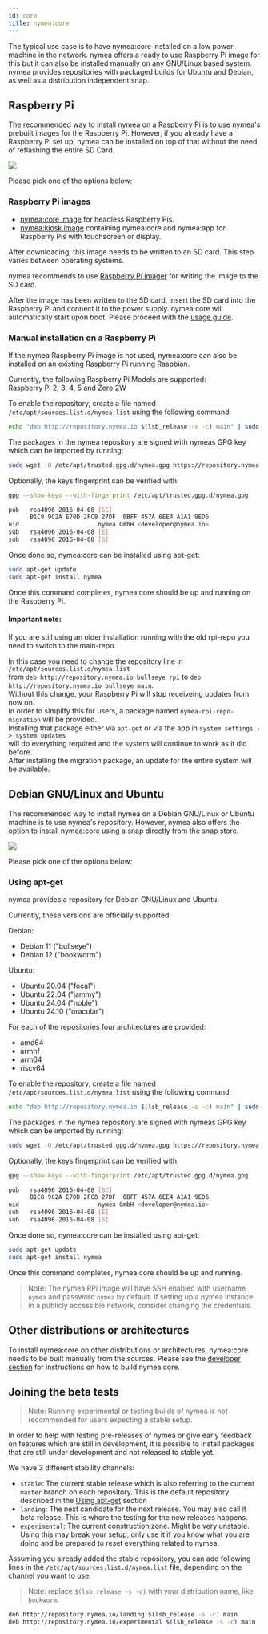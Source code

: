 ```yaml
---
id: core
title: nymea:core
---
```


The typical use case is to have nymea:core installed on a low power machine in the network. nymea offers a ready to use
Raspberry Pi image for this but it can also be installed manually on any GNU/Linux based system. nymea provides repositories with
packaged builds for Ubuntu and Debian, as well as a distribution independent snap.

## Raspberry Pi

The recommended way to install nymea on a Raspberry Pi is to use nymea's prebuilt images for the Raspberry Pi. However, if you already have
a Raspberry Pi set up, nymea can be installed on top of that without the need of reflashing the entire SD Card.

![](/img/touch-screen-and-pi-love.png)

Please pick one of the options below:


### Raspberry Pi images

* [nymea:core image](https://downloads.nymea.io/images/raspberrypi/nymea-core-image-raspios-bookworm-latest.zip) for headless Raspberry Pis.
* [nymea:kiosk image](https://downloads.nymea.io/images/raspberrypi/nymea-kiosk-image-raspios-bookworm-latest.zip) containing nymea:core and nymea:app for Raspberry Pis with touchscreen or display.

After downloading, this image needs to be written to an SD card. This step varies between operating systems.

nymea recommends to use [Raspberry Pi imager](https://www.raspberrypi.com/software/) for writing the image to the SD card.

After the image has been written to the SD card, insert the SD card into the Raspberry Pi and connect it to the power supply. nymea:core
will automatically start upon boot. Please proceed with the [usage guide](/documentation/users/usage/first-steps).

### Manual installation on a Raspberry Pi

If the nymea Raspberry Pi image is not used, nymea:core can also be installed on an existing Raspberry Pi running Raspbian.

Currently, the following Raspberry Pi Models are supported:<br>
Raspberry Pi 2, 3, 4, 5 and Zero 2W

To enable the repository, create a file named `/etc/apt/sources.list.d/nymea.list` using the following command:

```bash
echo "deb http://repository.nymea.io $(lsb_release -s -c) main" | sudo tee /etc/apt/sources.list.d/nymea.list
```

The packages in the nymea repository are signed with nymeas GPG key which can be imported by running:

```bash
sudo wget -O /etc/apt/trusted.gpg.d/nymea.gpg https://repository.nymea.io/nymea.gpg
```

Optionally, the keys fingerprint can be verified with:
```bash
gpg --show-keys --with-fingerprint /etc/apt/trusted.gpg.d/nymea.gpg
```

```bash
pub   rsa4096 2016-04-08 [SC]
      B1C8 9C2A E70D 2FC8 27DF  0BFF 457A 6EE4 A1A1 9ED6
uid                      nymea GmbH <developer@nymea.io>
sub   rsa4096 2016-04-08 [E]
sub   rsa4096 2016-04-08 [S]
```

Once done so, nymea:core can be installed using apt-get:

```bash
sudo apt-get update
sudo apt-get install nymea
```

Once this command completes, nymea:core should be up and running on the Raspberry Pi.

#### Important note:

If you are still using an older installation running with the old rpi-repo you need to switch to the main-repo.

In this case you need to change the repository line in `/etc/apt/sources.list.d/nymea.list` <br>from `deb http://repository.nymea.io bullseye rpi` to `deb http://repository.nymea.io bullseye main`.<br>
Without this change, your Raspberry Pi will stop receiveing updates from now on.<br>
In order to simplify this for users, a package named `nymea-rpi-repo-migration` will be provided.<br> 
Installing that package either via `apt-get` or via the app in `system settings -> system updates`<br> will do everything required and the system will continue to work as it did before.<br> 
After installing the migration package, an update for the entire system will be available.



## Debian GNU/Linux and Ubuntu

The recommended way to install nymea on a Debian GNU/Linux or Ubuntu machine is to use nymea's repository. However, nymea also
offers the option to install nymea:core using a snap directly from the snap store.

![](/img/nymea-ubuntu.svg)

Please pick one of the options below:

### Using apt-get

nymea provides a repository for Debian GNU/Linux and Ubuntu.

Currently, these versions are officially supported:

Debian:

* Debian 11 ("bullseye")
* Debian 12 ("bookworm")

Ubuntu:

* Ubuntu 20.04 ("focal")
* Ubuntu 22.04 ("jammy")
* Ubuntu 24.04 ("noble")
* Ubuntu 24.10 ("oracular")

For each of the repositories four architectures are provided:

* amd64
* armhf
* arm64
* riscv64

To enable the repository, create a file named `/etc/apt/sources.list.d/nymea.list` using the following command:

```bash
echo "deb http://repository.nymea.io $(lsb_release -s -c) main" | sudo tee /etc/apt/sources.list.d/nymea.list
```

The packages in the nymea repository are signed with nymeas GPG key which can be imported by running:

```bash
sudo wget -O /etc/apt/trusted.gpg.d/nymea.gpg https://repository.nymea.io/nymea.gpg
```

Optionally, the keys fingerprint can be verified with:
```bash
gpg --show-keys --with-fingerprint /etc/apt/trusted.gpg.d/nymea.gpg
```

```bash
pub   rsa4096 2016-04-08 [SC]
      B1C8 9C2A E70D 2FC8 27DF  0BFF 457A 6EE4 A1A1 9ED6
uid                      nymea GmbH <developer@nymea.io>
sub   rsa4096 2016-04-08 [E]
sub   rsa4096 2016-04-08 [S]
```

Once done so, nymea:core can be installed using apt-get:

```bash
sudo apt-get update
sudo apt-get install nymea
```

Once this command completes, nymea:core should be up and running.

> Note: The nymea RPi image will have SSH enabled with username `nymea` and password `nymea` by default. If setting up a nymea instance in a publicly accessible network, consider changing the credentials.

## Other distributions or architectures

To install nymea:core on other distributions or architectures, nymea:core needs to be built manually from the sources.
Please see the [developer section](/documentation/developers/build-nymea) for instructions on how to build nymea:core.


## Joining the beta tests

> Note: Running experimental or testing builds of nymea is not recommended for users expecting a stable setup.

In order to help with testing pre-releases of nymea or give early feedback on features which are still in development, it is possible to install packages that are still under development and not released to stable yet.

We have 3 different stability channels:

* `stable`: The current stable release which is also referring to the current `master` branch on each repository. This is the default repository described in the [Using apt-get](#using-apt-get) section
* `landing`: The next candidate for the next release. You may also call it beta release. This is where the testing for the new releases happens. 
* `experimental`: The current construction zone. Might be very unstable. Using this may break your setup, only use it if you know what you are doing and be prepared to reset everything related to nymea.

Assuming you already added the stable repository, you can add following lines in the  `/etc/apt/sources.list.d/nymea.list` file, depending on the channel you want to use.

> Note: replace `$(lsb_release -s -c)` with your distribution name, like `bookworm`.

```bash
deb http://repository.nymea.io/landing $(lsb_release -s -c) main
deb http://repository.nymea.io/experimental $(lsb_release -s -c) main
```